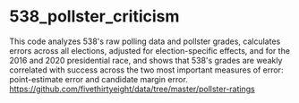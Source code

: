 # 538_pollster_criticism
This code analyzes 538's raw polling data and pollster grades, calculates errors across all elections, adjusted for election-specific effects, and for the 2016 and 2020 presidential race, and shows that 538's grades are weakly correlated with success across the two most important measures of error: point-estimate error and candidate margin error.  https://github.com/fivethirtyeight/data/tree/master/pollster-ratings
